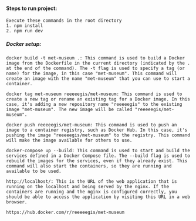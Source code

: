 #### Steps to run project:

    Execute these commands in the root directory
    1. npm install
    2. npm run dev


##### Docker setup:

    docker build -t met-museum .: This command is used to build a Docker image from the Dockerfile in the current directory (indicated by the . at the end of the command). The -t flag is used to specify a tag (or name) for the image, in this case "met-museum". This command will create an image with the name "met-museum" that you can use to start a container.

    docker tag met-museum reeeeegis/met-museum: This command is used to create a new tag or rename an existing tag for a Docker image. In this case, it's adding a new repository name "reeeeegis" to the existing image "met-museum". The new image will be called "reeeeegis/met-museum".

    docker push reeeeegis/met-museum: This command is used to push an image to a container registry, such as Docker Hub. In this case, it's pushing the image "reeeeegis/met-museum" to the registry. This command will make the image available for others to use.

    docker-compose up --build: This command is used to start and build the services defined in a Docker Compose file. The --build flag is used to rebuild the images for the services, even if they already exist. This command will also start the containers, so they are running and available to be used.

    http://localhost/: This is the URL of the web application that is running on the localhost and being served by the nginx. If the containers are running and the nginx is configured correctly, you should be able to access the application by visiting this URL in a web browser.

    https://hub.docker.com/r/reeeeegis/met-museum